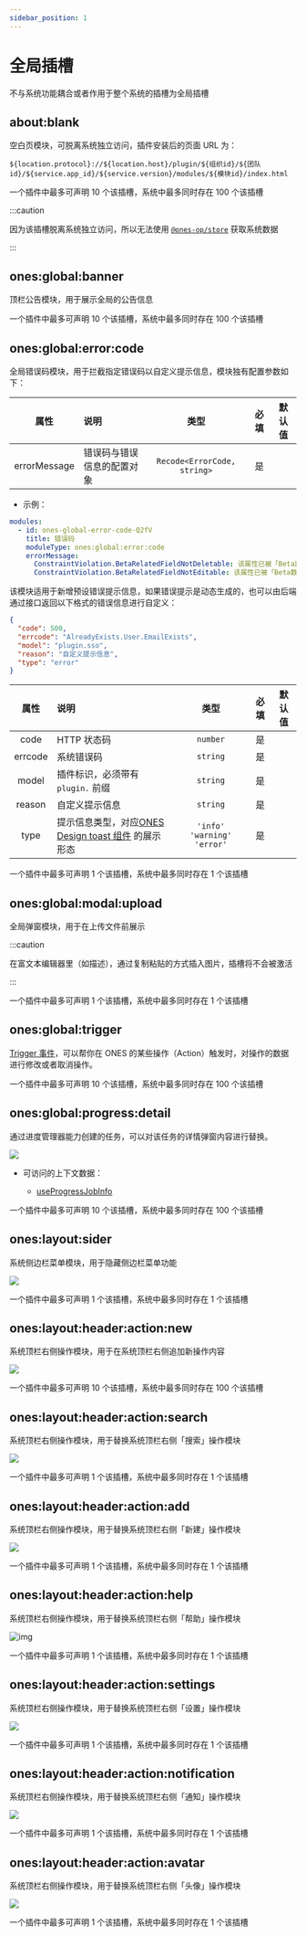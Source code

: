 ```yaml
---
sidebar_position: 1
---
```


# 全局插槽

不与系统功能耦合或者作用于整个系统的插槽为全局插槽

## about:blank

空白页模块，可脱离系统独立访问，插件安装后的页面 URL 为：

```
${location.protocol}://${location.host}/plugin/${组织id}/${团队id}/${service.app_id}/${service.version}/modules/${模块id}/index.html
```

一个插件中最多可声明 10 个该插槽，系统中最多同时存在 100 个该插槽

:::caution

因为该插槽脱离系统独立访问，所以无法使用 [`@ones-op/store`](../packages/store.mdx) 获取系统数据

:::

## ones:global:banner

顶栏公告模块，用于展示全局的公告信息

一个插件中最多可声明 10 个该插槽，系统中最多同时存在 100 个该插槽

## ones:global:error:code

全局错误码模块，用于拦截指定错误码以自定义提示信息，模块独有配置参数如下：

|     属性     | 说明                       |            类型             | 必填 | 默认值 |
| :----------: | :------------------------- | :-------------------------: | :--: | :----: |
| errorMessage | 错误码与错误信息的配置对象 | `Recode<ErrorCode, string>` |  是  |        |

- 示例：

```yaml
modules:
  - id: ones-global-error-code-Q2fV
    title: 错误码
    moduleType: ones:global:error:code
    errorMessage:
      ConstraintViolation.BetaRelatedFieldNotDeletable: 该属性已被「Beta数据相关逻辑」调用，不可被删除
      ConstraintViolation.BetaRelatedFieldNotEditable: 该属性已被「Beta数据相关逻辑」调用，不可被编辑
```

该模块适用于新增预设错误提示信息，如果错误提示是动态生成的，也可以由后端通过接口返回以下格式的错误信息进行自定义：

```json
{
  "code": 500,
  "errcode": "AlreadyExists.User.EmailExists",
  "model": "plugin.sso",
  "reason": "自定义提示信息",
  "type": "error"
}
```

|  属性   | 说明                                                                                                                                                            |              类型              | 必填 | 默认值 |
| :-----: | :-------------------------------------------------------------------------------------------------------------------------------------------------------------- | :----------------------------: | :--: | :----: |
|  code   | HTTP 状态码                                                                                                                                                     |            `number`            |  是  |        |
| errcode | 系统错误码                                                                                                                                                      |            `string`            |  是  |        |
|  model  | 插件标识，必须带有 `plugin.` 前缀                                                                                                                               |            `string`            |  是  |        |
| reason  | 自定义提示信息                                                                                                                                                  |            `string`            |  是  |        |
|  type   | 提示信息类型，对应[ONES Design toast 组件](https://bangwork.github.io/ones-design/?path=/docs/core-toast--toast%E5%85%A8%E5%B1%80%E6%8F%90%E7%A4%BA) 的展示形态 | `'info'` `'warning'` `'error'` |  是  |        |

一个插件中最多可声明 1 个该插槽，系统中最多同时存在 1 个该插槽

## ones:global:modal:upload

全局弹窗模块，用于在上传文件前展示

:::caution

在富文本编辑器里（如描述），通过复制粘贴的方式插入图片，插槽将不会被激活

:::

一个插件中最多可声明 1 个该插槽，系统中最多同时存在 1 个该插槽

## ones:global:trigger

[Trigger 事件](../../abilities/frontend/trigger/index.md)，可以帮你在 ONES 的某些操作（Action）触发时，对操作的数据进行修改或者取消操作。

一个插件中最多可声明 10 个该插槽，系统中最多同时存在 100 个该插槽

## ones:global:progress:detail

通过进度管理器能力创建的任务，可以对该任务的详情弹窗内容进行替换。

![](images/ones-global-progress-detail.png)

- 可访问的上下文数据：

  - [useProgressJobInfo](../packages/store.mdx#useProgressJobInfo)

一个插件中最多可声明 10 个该插槽，系统中最多同时存在 100 个该插槽

## ones:layout:sider

系统侧边栏菜单模块，用于隐藏侧边栏菜单功能

![](images/ones-layout-sider.png)

一个插件中最多可声明 1 个该插槽，系统中最多同时存在 1 个该插槽

## ones:layout:header:action:new

系统顶栏右侧操作模块，用于在系统顶栏右侧追加新操作内容

![](images/ones-layout-header-action-new.png)

一个插件中最多可声明 10 个该插槽，系统中最多同时存在 100 个该插槽

## ones:layout:header:action:search

系统顶栏右侧操作模块，用于替换系统顶栏右侧「搜索」操作模块

![](images/ones-layout-header-action-search.png)

一个插件中最多可声明 1 个该插槽，系统中最多同时存在 1 个该插槽

## ones:layout:header:action:add

系统顶栏右侧操作模块，用于替换系统顶栏右侧「新建」操作模块

![](images/ones-layout-header-action-add.png)

一个插件中最多可声明 1 个该插槽，系统中最多同时存在 1 个该插槽

## ones:layout:header:action:help

系统顶栏右侧操作模块，用于替换系统顶栏右侧「帮助」操作模块

![img](images/ones-layout-header-action-help.png)

一个插件中最多可声明 1 个该插槽，系统中最多同时存在 1 个该插槽

## ones:layout:header:action:settings

系统顶栏右侧操作模块，用于替换系统顶栏右侧「设置」操作模块

![](images/ones-layout-header-action-settings.png)

一个插件中最多可声明 1 个该插槽，系统中最多同时存在 1 个该插槽

## ones:layout:header:action:notification

系统顶栏右侧操作模块，用于替换系统顶栏右侧「通知」操作模块

![](images/ones-layout-header-action-notification.png)

一个插件中最多可声明 1 个该插槽，系统中最多同时存在 1 个该插槽

## ones:layout:header:action:avatar

系统顶栏右侧操作模块，用于替换系统顶栏右侧「头像」操作模块

![](images/ones-layout-header-action-avatar.png)

一个插件中最多可声明 1 个该插槽，系统中最多同时存在 1 个该插槽
